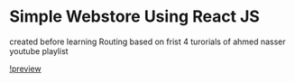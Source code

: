 # Simple Webstore Using React JS
<p>created before learning Routing based on frist 4 turorials of ahmed nasser youtube playlist</p>

[!preview](preview.png?raw=true)